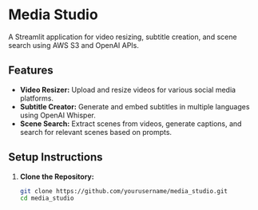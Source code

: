 # Media Studio

A Streamlit application for video resizing, subtitle creation, and scene search using AWS S3 and OpenAI APIs.

## Features

- **Video Resizer:** Upload and resize videos for various social media platforms.
- **Subtitle Creator:** Generate and embed subtitles in multiple languages using OpenAI Whisper.
- **Scene Search:** Extract scenes from videos, generate captions, and search for relevant scenes based on prompts.

## Setup Instructions

1. **Clone the Repository:**

   ```bash
   git clone https://github.com/yourusername/media_studio.git
   cd media_studio
